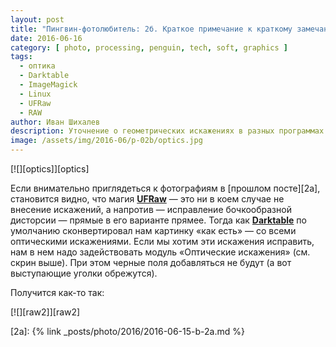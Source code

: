 ```yaml
---
layout: post
title: "Пингвин-фотолюбитель: 2б. Краткое примечание к краткому замечанию"
date: 2016-06-16
category: [ photo, processing, penguin, tech, soft, graphics ]
tags:
  - оптика
  - Darktable
  - ImageMagick
  - Linux
  - UFRaw
  - RAW
author: Иван Шихалев
description: Уточнение о геометрических искажениях в разных программах
image: /assets/img/2016-06/p-02b/optics.jpg
---
```

<div class="center-box">
[![][optics]][optics]
</div>

Если внимательно приглядеться к фотографиям в [прошлом посте][2a], становится видно, что магия **[UFRaw][ufraw]** —
это ни в коем случае не внесение искажений, а напротив — исправление бочкообразной дисторсии — прямые в его варианте
прямее. Тогда как **[Darktable][darktable]** по умолчанию сконвертировал нам картинку «как есть» — со всеми оптическими
искажениями. Если мы хотим эти искажения исправить, нам в нем надо задействовать модуль «Оптические искажения»
(см. скрин выше). При этом черные поля добавляться не будут (а вот выступающие уголки обрежутся).

<!--more-->

Получится как-то так:

<div class="center-box">
[![][raw2]][raw2]
</div>



[ufraw]: http://ufraw.sourceforge.net/
[darktable]: https://www.darktable.org/

[2a]: {% link _posts/photo/2016/2016-06-15-b-2a.md %}

[optics]: /assets/img/2016-06/p-02b/optics.jpg
[raw2]: /assets/img/2016-06/p-02b/raw2.jpg
